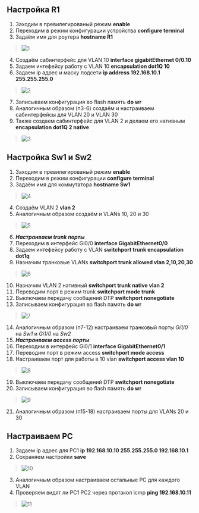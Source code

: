 ## Настройка R1
1. Заходим в превилегированый режим **enable**
2. Переходим в режим конфигурации устройства **configure terminal**
3. Задаём имя для роутера **hostname R1**
>![1](https://user-images.githubusercontent.com/112701413/189698770-fa6f5f81-f215-4878-98aa-78ae22549d72.jpg)
4. Создаём сабинтерфейс для VLAN 10  **interface gigabitEthernet 0/0.10**
5. Задаем интефейсу работу с VLAN 10  **encapsulation dot1Q 10**
6. Задаем ip адрес и маску подсети  **ip address 192.168.10.1 255.255.255.0**
>![2](https://user-images.githubusercontent.com/112701413/189699752-132eb6bd-3e2d-4f52-ae22-88ab3d115c5e.jpg)
7. Записываем конфигурация во flash память **do wr**
8. Аналогичным образом (п3-6) создаём и настраиваем сабинтерфейсы для VLAN 20 и VLAN 30
9. Также создаем сабинтерфейс для VLAN 2 и делаем его нативным **encapsulation dot1Q 2 native**
>![3](https://user-images.githubusercontent.com/112701413/189700617-c325b4d6-5767-4287-adef-a7825076d4d6.jpg)
## Настройка Sw1 и Sw2
1. Заходим в превилегированый режим **enable**
2. Переходим в режим конфигурации **configure terminal**
3. Задаём имя для коммутатора **hostname Sw1**
>![4](https://user-images.githubusercontent.com/112701413/189706233-77643bf9-167e-4995-8150-80d963f15fbb.jpg)
4. Создаём VLAN 2  **vlan 2** 
5. Аналогичным образом создаём и VLANs 10, 20 и 30
>![5](https://user-images.githubusercontent.com/112701413/189706711-f19118f3-9871-4e44-b0dd-eab291cb1998.jpg)
6. ***Настраиваем trunk порты***
7. Переходим в интерфейс Gi0/0 **interface GigabitEthernet0/0**
8. Задаем интефейсу работу с VLAN  **switchport trunk encapsulation dot1q**
9. Назначим транковые VLANs **switchport trunk allowed vlan 2,10,20,30**
>![6](https://user-images.githubusercontent.com/112701413/189707614-ccd98760-c2a4-458b-af02-d3d49f234454.jpg)
10. Назначим VLAN 2 нативный **switchport trunk native vlan 2**
11. Переводим порт в режим trunk  **switchport mode trunk**
12. Выключаем передачу сообщений DTP  **switchport nonegotiate**
13. Записываем конфигурация во flash память **do wr**
>![7](https://user-images.githubusercontent.com/112701413/189707984-1a9fa236-4b58-44dd-9288-5cca15ebe15c.jpg)
14. Аналогичным образом (п7-12) настраиваем транковый порты *Gi1/0* на *Sw1* и *Gi1/0* на *Sw2*
15. ***Настраиваем access порты***
16. Переходим в интерфейс Gi0/1 **interface GigabitEthernet0/1**
17. Переводим порт в режим access **switchport mode access**
18. Настраиваем порт для работы в 10 vlan **switchport access vlan 10**
>![8](https://user-images.githubusercontent.com/112701413/189708599-c21a7be6-8280-4962-a19a-40f96932dda7.jpg)
19. Выключаем передачу сообщений DTP  **switchport nonegotiate**
20. Записываем конфигурация во flash память **do wr**
>![9](https://user-images.githubusercontent.com/112701413/189708968-6ba15280-be36-4577-813c-9694bfec925a.jpg)
21. Аналогичным образом (п15-18) настраиваем порты для VLANs 20 и 30
## Настраиваем PC
1. Задаем ip адрес для PC1  **ip 192.168.10.10 255.255.255.0 192.168.10.1**
2. Сохраняем настройки **save**
>![10](https://user-images.githubusercontent.com/112701413/189709701-1444c263-9439-4542-ba81-5a042853bdec.jpg)
3. Аналогичным образом настраиваем остальные PC для каждого VLAN
4. Проверяем видят ли PC1 PC2 через протакол icmp **ping 192.168.10.11**
>![11](https://user-images.githubusercontent.com/112701413/189711292-0677d9e3-3c76-4bc1-81bb-14ed7bf12628.jpg)
